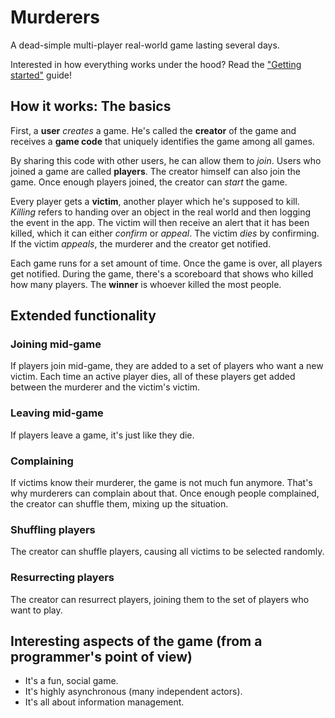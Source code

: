 # Murderers

A dead-simple multi-player real-world game lasting several days.

Interested in how everything works under the hood?
Read the ["Getting started"](docs/getting_started.md) guide!

## How it works: The basics

First, a **user** *creates* a game. He's called the **creator** of the game and receives a **game code** that uniquely identifies the game among all games.

By sharing this code with other users, he can allow them to *join*.
Users who joined a game are called **players**.
The creator himself can also join the game.
Once enough players joined, the creator can *start* the game.

Every player gets a **victim**, another player which he's supposed to kill.
*Killing* refers to handing over an object in the real world and then logging the event in the app.
The victim will then receive an alert that it has been killed, which it can either *confirm* or *appeal*.
The victim *dies* by confirming.
If the victim *appeals*, the murderer and the creator get notified.

Each game runs for a set amount of time.
Once the game is over, all players get notified.
During the game, there's a scoreboard that shows who killed how many players.
The **winner** is whoever killed the most people.

## Extended functionality

### Joining mid-game

If players join mid-game, they are added to a set of players who want a new victim.
Each time an active player dies, all of these players get added between the murderer and the victim's victim.

### Leaving mid-game

If players leave a game, it's just like they die.

### Complaining

If victims know their murderer, the game is not much fun anymore.
That's why murderers can complain about that.
Once enough people complained, the creator can shuffle them, mixing up the situation.

### Shuffling players

The creator can shuffle players, causing all victims to be selected randomly.

### Resurrecting players

The creator can resurrect players, joining them to the set of players who want to play.

## Interesting aspects of the game (from a programmer's point of view)

* It's a fun, social game.
* It's highly asynchronous (many independent actors).
* It's all about information management.
